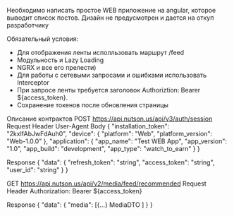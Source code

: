 Необходимо написать простое WEB приложение на angular, которое выводит список постов.
Дизайн не предусмотрен и дается на откуп разработчику

Обязательный условия:

- Для отображения ленты исполльзовать маршрут /feed
- Модульность и Lazy Loading
- NGRX и все его прелести)
- Для работы с сетевыми запросами и ошибками использовать Interceptor
- При запросе ленты требуется заголовок Authoriztion: Bearer ${access_token}.
- Сохранение токенов после обновления страницы

Описание контрактов
POST https://api.nutson.us/api/v3/auth/session
Request
Header
User-Agent
Body
{
"installation_token": "2kxlfAbJwFdAuh0",
"device": {
"platform": "Web",
"platform_version": "Web-1.0.0"
},
"application": {
"app_name": "Test WEB App",
"app_version": "1.0",
"app_build": "development",
"app_type": "watch_to_earn"
}
}

Response
{
"data": {
"refresh_token": "string",
"access_token": "string",
"user_id": "string"
}
}

GET
https://api.nutson.us/api/v2/media/feed/recommended
Request
Header
Authorization: Bearer ${access_token}

Response
{
"data": {
"media": [{...} MediaDTO ]
}
}
